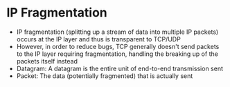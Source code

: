 # IP Fragmentation

- IP fragmentation (splitting up a stream of data into multiple IP packets) occurs at the IP layer and thus is transparent to TCP/UDP
- However, in order to reduce bugs, TCP generally doesn't send packets to the IP layer requiring fragmentation, handling the breaking up of the packets itself instead
- Datagram: A datagram is the entire unit of end-to-end transmission sent
- Packet: The data (potentially fragmented) that is actually sent